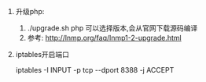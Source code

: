 1. 升级php:
    1. ./upgrade.sh php 可以选择版本,会从官网下载源码编译
    2. 参考: http://lnmp.org/faq/lnmp1-2-upgrade.html
    
    
1. iptables开启端口

    iptables -I INPUT -p tcp --dport 8388 -j ACCEPT